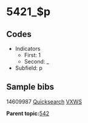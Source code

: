 # 5421\_$p

## Codes

-   Indicators
    -   First: 1
    -   Second: \_
-   Subfield: p

## Sample bibs

14609987 [Quicksearch](https://search.library.yale.edu/catalog/14609987) [VXWS](http://prodorbis.library.yale.edu:7014/vxws/GetHoldingsService?bibId=14609987)

**Parent topic:**[542](../../tags/542/542.md)

